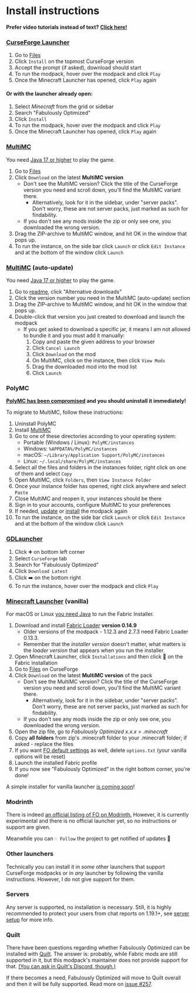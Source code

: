 # Install instructions

**Prefer video tutorials instead of text?** [**Click here!**](https://github.com/Fabulously-Optimized/fabulously-optimized#reviews)

### [CurseForge Launcher](https://download.curseforge.com)

1. Go to [Files](https://www.curseforge.com/minecraft/modpacks/fabulously-optimized/files)
2. Click `Install` on the topmost CurseForge version
3. Accept the prompt (if asked), download should start
4. To run the modpack, hover over the modpack and click `Play`
5. Once the Minecraft Launcher has opened, click `Play` again

#### Or with the launcher already open:

1. Select _Minecraft_ from the grid or sidebar
2. Search "Fabulously Optimized"
3. Click `Install`
4. To run the modpack, hover over the modpack and click `Play`
5. Once the Minecraft Launcher has opened, click `Play` again

### [MultiMC](https://multimc.org)

You need [Java 17 or higher](https://adoptium.net/) to play the game.

1. Go to [Files](https://www.curseforge.com/minecraft/modpacks/fabulously-optimized/files)
2. Click `Download` on the latest **MultiMC version**
   * Don't see the MultiMC version? Click the title of the CurseForge version you need and scroll down, you'll find the MultiMC variant there.
      * Alternatively, look for it in the sidebar, under "server packs". Don't worry, these are not server packs, just marked as such for findability.
   * If you don't see any mods inside the zip or only see one, you downloaded the wrong version.
3. Drag the ZIP-archive to MultiMC window, and hit OK in the window that pops up.
4. To run the instance, on the side bar click `Launch` or click `Edit Instance` and at the bottom of the window click `Launch`

### [MultiMC](https://multimc.org) (auto-update)

You need [Java 17 or higher](https://adoptium.net/) to play the game.

1. Go to [readme](https://github.com/Fabulously-Optimized/fabulously-optimized#downloads), click "Alternative downloads"
2. Click the version number you need in the MultiMC (auto-update) section
3. Drag the ZIP-archive to MultiMC window, and hit OK in the window that pops up.
4. Double-click that version you just created to download and launch the modpack
   * If you get asked to download a specific jar, it means I am not allowed to bundle it and you must add it manually:
      1. Copy and paste the given address to your browser
      2. Click `Cancel Launch`
      3. Click `Download` on the mod
      4. On MultiMC, click on the instance, then click `View Mods`
      5. Drag the downloaded mod into the mod list
      6. Click `Launch`

### PolyMC

**[PolyMC has been compromised](https://github.com/Fabulously-Optimized/fabulously-optimized/issues/496) and you should uninstall it immediately!**

To migrate to MultiMC, follow these instructions:

1. Uninstall PolyMC
2. Install [MultiMC](https://multimc.org)
3. Go to one of these directories according to your operating system:
   - Portable (Windows / Linux): `PolyMC/instances`
   - Windows: `%APPDATA%/PolyMC/instances`
   - macOS: `~/Library/Application Support/PolyMC/instances`
   - Linux: `~/.local/share/PolyMC/instances`
4. Select all the files and folders in the instances folder, right click on one of them and select `Copy`
5. Open MultiMC, click `Folders`, then `View Instance Folder`
6. Once your instance folder has opened, right click anywhere and select `Paste`
7. Close MultiMC and reopen it, your instances should be there
8. Sign in to your accounts, configure MultiMC to your preferences
9. If needed, [update](update-instructions#multimc) or [install](install-instructions#multimc) the modpack again
10. To run the instance, on the side bar click `Launch` or click `Edit Instance` and at the bottom of the window click `Launch`

### [GDLauncher](https://gdevs.io)

1. Click ➕ on bottom left corner
2. Select `CurseForge` tab
3. Search for "Fabulously Optimized"
4. Click `Download Latest`
5. Click ➡️ on the bottom right
6. To run the instance, hover over the modpack and click `Play`

### [Minecraft Launcher](https://www.minecraft.net/en-us/download) (vanilla)

For macOS or Linux [you need Java](https://adoptium.net/) to run the Fabric Installer.

1. Download and install [Fabric Loader](https://fabricmc.net/use/) **version 0.14.9**
   * Older versions of the modpack - 1.12.3 and 2.7.3 need Fabric Loader 0.13.3.
   * Remember that the _installer version_ doesn't matter, what matters is the _loader version_ that appears when you run the installer.
2. Open Minecraft Launcher, click `Installations` and then click 📂 on the Fabric installation
3. Go to [Files](https://www.curseforge.com/minecraft/modpacks/fabulously-optimized/files) on CurseForge
4. Click `Download` on the latest **MultiMC version** of the pack
   * Don't see the MultiMC version? Click the title of the CurseForge version you need and scroll down, you'll find the MultiMC variant there.
      * Alternatively, look for it in the sidebar, under "server packs". Don't worry, these are not server packs, just marked as such for findability.
   * If you don't see any mods inside the zip or only see one, you downloaded the wrong version.
5. Open the zip file, go to _Fabulously Optimized x.x.x_ > _.minecraft_
6. Copy **all folders** from zip's .minecraft folder to your .minecraft folder; if asked - replace the files
7. If you want [FO default settings](changed-options.md) as well, delete `options.txt` (your vanilla options will be reset)
8. Launch the installed Fabric profile
9. If you now see "Fabulously Optimized" in the right bottom corner, you're done!

A simple installer for vanilla launcher [is coming soon](https://github.com/Fabulously-Optimized/fabulously-optimized/issues/110)!

### Modrinth

There is indeed [an official listing of FO on Modrinth.](https://modrinth.com/modpack/fabulously-optimized) However, it is currently experimental and there is no official launcher yet, so no instructions or support are given.

Meanwhile you can `♡ Follow` the project to get notified of updates 🙂

### Other launchers

Technically you can install it in _some_ other launchers that support CurseForge modpacks or in _any_ launcher by following the vanilla instructions. However, I do not give support for them.

### Servers

Any server is supported, no installation is necessary. Still, it is highly recommended to protect your users from chat reports on 1.19.1+, see [server setup](server-setup.md) for more info.

### Quilt

There have been questions regarding whether Fabulously Optimized can be installed with [Quilt](https://quiltmc.org). The answer is: probably, while Fabric mods are still supported in it, but this modpack's maintainer does not provide support for that. [(You can ask in Quilt's Discord, though.)](https://discord.quiltmc.org/)

If there becomes a need, Fabulously Optimized will move to Quilt overall and then it will be fully supported. Read more on [issue #257](https://github.com/Fabulously-Optimized/fabulously-optimized/issues/257).
